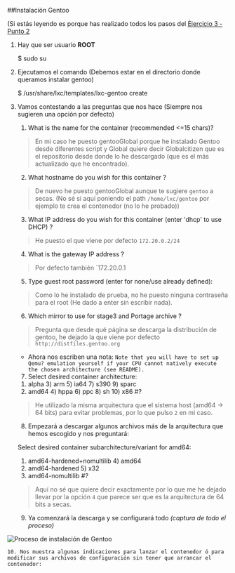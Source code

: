 ##Instalación Gentoo 

(Si estás leyendo es porque has realizado todos los pasos del [Èjercicio 3 - Punto 2](/Tema3/Ejercicios2y3.md#ejercicio3parte2)

1. Hay que ser usuario **ROOT**

	$ sudo su

2. Ejecutamos el comando (Debemos estar en el directorio donde queramos instalar gentoo)

	$ /usr/share/lxc/templates/lxc-gentoo create

3. Vamos contestando a las preguntas que nos hace (Siempre nos sugieren una opción por defecto)

	1.	What is the name for the container (recommended <=15 chars)?

	> En mi caso he puesto gentooGlobal porque he instalado Gentoo desde diferentes script y Global quiere decir Globalcitizen que es el repositorio desde donde lo he descargado (que es el más actualizado que he encontrado).

	2. What hostname do you wish for this container ?

	> De nuevo he puesto gentooGlobal aunque te sugiere `gentoo` a secas. (No sé si aquí poniendo el path `/home/lxc/gentoo` por ejemplo te crea el contenedor (no lo he probado))

	3. What IP address do you wish for this container (enter 'dhcp' to use DHCP) ?

	> He puesto el que viene por defecto `172.20.0.2/24`

	4. What is the gateway IP address ? 

	> Por defecto también `172.20.0.1

	5. Type guest root password (enter for none/use already defined): 

	> Como lo he instalado de prueba, no he puesto ninguna contraseña para el root (He dado a enter sin escribir nada).

	6. Which mirror to use for stage3 and Portage archive ? 

	> Pregunta que desde qué página se descarga la distribución de gentoo, he dejado la que viene por defecto `http://distfiles.gentoo.org`


	* Ahora nos escriben una nota: `Note that you will have to set up Qemu? emulation yourself if your CPU cannot natively execute the chosen architecture (see README).`

	7. Select desired container architecture:
	1) alpha    3) arm     5) ia64	  7) s390    9) sparc
	2) amd64    4) hppa    6) ppc	  8) sh	    10) x86
	#?

	> He utilizado la misma arquitectura que el sistema host (amd64 -> 64 bits) para evitar problemas, por lo que pulso `2` en mi caso.

	8. Empezará a descargar algunos archivos más de la arquitectura que hemos escogido y nos preguntará:

	Select desired container subarchitecture/variant for amd64:
	1) amd64-hardened+nomultilib  4) amd64
	2) amd64-hardened	      5) x32
	3) amd64-nomultilib
	#?

	> Aquí no sé que quiere decir exactamente por lo que me he dejado llevar por la opción `4` que parece ser que es la arquitectura de 64 bits a secas.

	9. Ya comenzará la descarga y se configurará todo *(captura de todo el proceso)*

![Proceso de instalación de Gentoo](/Tema3/img/proceso-instalacion-gentoo.png)

	10. Nos muestra algunas indicaciones para lanzar el contenedor ó para modificar sus archivos de configuración sin tener que arrancar el contenedor:


